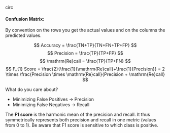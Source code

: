 circ
#### Confusion Matrix:
By convention on the rows you get the actual values and on the columns the predicted values. 

$$
 Accuracy = \frac{TN+TP}{TN+FN+TP+FP}
$$
$$
Precision = \frac{TP}{TP+FP}
$$
$$
\mathrm{Re}call = \frac{TP}{TP+FN}
$$
$$
F_{1} Score  = \frac{2}{\frac{1}{\mathrm{Re}call}+\frac{1}{Precision}} = 2 \times \frac{Precision \times \mathrm{Re}call}{Precision + \mathrm{Re}call}
$$

What do you care about?
- Minimizing False Positives -> Precision
- Minimizing False Negatives -> Recall

The **F1 score** is the harmonic mean of the precision and recall. It thus symmetrically represents both precision and recall in one metric (values from 0 to 1). Be aware that F1 score is sensitive to which class is positive. 

